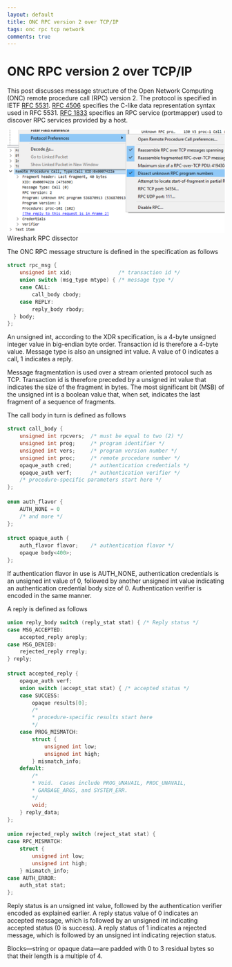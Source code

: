 ```yaml
---
layout: default
title: ONC RPC version 2 over TCP/IP
tags: onc rpc tcp network
comments: true
---
```

# ONC RPC version 2 over TCP/IP

This post discusses message structure of the Open Network Computing (ONC) remote procedure call (RPC) version 2. The protocol is specified in IETF [RFC 5531](https://tools.ietf.org/html/rfc5531). [RFC 4506](https://tools.ietf.org/html/rfc4506) specifies the C-like data representation syntax used in RFC 5531. [RFC 1833](https://tools.ietf.org/html/rfc1833) specifies an RPC service (portmapper) used to discover RPC services provided by a host.

![ONC RPC in Wireshark](/assets/img/onc-rpc-dissector.png) Wireshark RPC dissector

The ONC RPC message structure is defined in the specification as follows

```c
struct rpc_msg {
    unsigned int xid;               /* transaction id */
    union switch (msg_type mtype) { /* message type */
    case CALL:
        call_body cbody;
    case REPLY:
        reply_body rbody;
  } body;
};
```

An unsigned int, according to the XDR specification, is a 4-byte unsigned integer value in big-endian byte order. Transaction id is therefore a 4-byte value. Message type is also an unsigned int value. A value of 0 indicates a call, 1 indicates a reply.

Message fragmentation is used over a stream oriented protocol such as TCP. Transaction id is therefore preceded by a unsigned int value that indicates the size of the fragment in bytes. The most significant bit (MSB) of the unsigned int is a boolean value that, when set, indicates the last fragment of a sequence of fragments.

The call body in turn is defined as follows

```c
struct call_body {
    unsigned int rpcvers;  /* must be equal to two (2) */
    unsigned int prog;     /* program identifier */
    unsigned int vers;     /* program version number */
    unsigned int proc;     /* remote procedure number */
    opaque_auth cred;      /* authentication credentials */
    opaque_auth verf;      /* authentication verifier */
    /* procedure-specific parameters start here */
};

enum auth_flavor {
    AUTH_NONE = 0
    /* and more */
};

struct opaque_auth {
    auth_flavor flavor;    /* authentication flavor */
    opaque body<400>;
};
```

If authentication flavor in use is AUTH_NONE, authentication credentials is an unsigned int value of 0, followed by another unsigned int value indicating an authentication credential body size of 0. Authentication verifier is encoded in the same manner.

A reply is defined as follows

```c
union reply_body switch (reply_stat stat) { /* Reply status */
case MSG_ACCEPTED:
    accepted_reply areply;
case MSG_DENIED:
    rejected_reply rreply;
} reply;

struct accepted_reply {
    opaque_auth verf;
    union switch (accept_stat stat) { /* accepted status */
    case SUCCESS:
        opaque results[0];
        /*
        * procedure-specific results start here
        */
    case PROG_MISMATCH:
        struct {
            unsigned int low;
            unsigned int high;
        } mismatch_info;
    default:
        /*
        * Void.  Cases include PROG_UNAVAIL, PROC_UNAVAIL,
        * GARBAGE_ARGS, and SYSTEM_ERR.
        */
        void;
    } reply_data;
};

union rejected_reply switch (reject_stat stat) {
case RPC_MISMATCH:
    struct {
        unsigned int low;
        unsigned int high;
    } mismatch_info;
case AUTH_ERROR:
    auth_stat stat;
};
```

Reply status is an unsigned int value, followed by the authentication verifier encoded as explained earlier. A reply status value of 0 indicates an accepted message, which is followed by an unsigned int indicating accepted status (0 is success). A reply status of 1 indicates a rejected message, which is followed by an unsigned int indicating rejection status.

Blocks&mdash;string or opaque data&mdash;are padded with 0 to 3 residual bytes so that their length is a multiple of 4.

